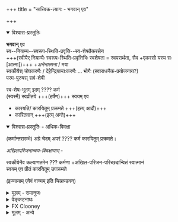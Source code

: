 +++
title = "सात्त्विक-त्यागः - भगवान् एव"

+++

<details open><summary>विश्वास-प्रस्तुतिः</summary>

**भगवान्** एव  
स्व--नियाम्य--स्वरूप-स्थिति-प्रवृत्ति--स्व-शेषतैकरसेन  
+++(स्वीयैर् नियाम्यैः स्वरूप-स्थिति-प्रवृत्तिभिः स्वशेषता = स्वपरार्थता, सैव +एकरसो यस्य सः [आत्मा])+++
+_अनेनात्मना_ / मया  
स्वकीयैश् चोपकरणैः / देहेन्द्रियान्तःकरणैः … भोगैः 
(स्वाराधनैक-प्रयोजनाय?)  
परम-पुरुषस् सर्व-शेषी  

स्व-शेष-भूतम् इदम् ???? कर्म  
(स्वस्मै) स्वप्रीतये +++(हर्षेण)+++
स्वयम् एव  

- कारयति‌/ कारयितुम् प्रक्रमते  +++(इत्य् आदौ)+++
- कारितवान्  +++(इत्य् अन्ते)+++

</details>

<details open><summary>विश्वास-प्रस्तुतिः - अधिक-विवक्षा</summary>

(कर्मान्तरारम्भे)
अग्रे चेदम् अपरं ???? कर्म कारयितुम् प्रक्रमते।

_अखिलपरिजनान्वय-विवक्षायाम्_ -  

स्वकीयेनैव कल्याणतमेन ??? कर्मणा
+अखिल-परिजन-परिच्छदान्वितं स्वात्मानं  
स्वयम् एव प्रीतं कारयितुम् उपक्रमते

(इज्यायाम् एवैवं वाच्यम् इति चिन्नाण्डवन्)
</details>

<details><summary>मूलम् - रामानुजः</summary>

नित्यग्रन्थे 

> भगवान् एव स्वशेषभूतेन मया  
स्वकीयैश् च देहेन्द्रियान्तःकरणैः,  
स्वकीयैर् एव कल्याणतमैर् औपचारिक-सांस्पर्शिकाभ्यवहारिकैः भोगैः,  
अखिल-परिजन-परिच्छदान्वितं स्वात्मानं **प्रीतं कारयितुम्**  
**उपक्रमते**

> स्वनियाम्य--स्वरूप-स्थिति-प्रवृत्ति--स्वशेषतैकरसेन  
+अनेन आत्मना कर्त्रा  
स्वकीयैश्च देहेन्द्रियान्तःकरणैः  
स्वकीयकल्याणतम-द्रव्यमयान् औपचारिक-सांस्पर्शिक-आभ्यवहारिकादि-समस्तभोगान्  
अतिप्रभूतान् अतिप्रियतमान् अतिसमग्रान् अत्यन्तभक्तिकृतान्  
अखिलपरिजनपरिच्छदान्विताय स्वस्मै  
स्वप्रीतये स्वयमेव प्रतिपादितवान्


गीताभाष्ये

> स्वकीयेन +आत्मना कर्त्रा,  
स्वकीयैः एव करणैः / स्वकीयैश् चोपकरणैः,  
स्वाराधनैकप्रयोजनाय,  
परमपुरुषः सर्वेश्वरः सर्वशेषी  
स्वयम् एव स्वकर्माणि कारयति
</details>

<details><summary>वेङ्कटनाथः</summary>

स्वशेषभूतेन जीवेन प्रयोज्य-**कर्त्रेत्यर्थः** ।  

**स्वकीयैश् चोपकरणैर्** इति -  
यदासौ जीवः पर-शेष-भूतः  
तदा तस्य स्व-शेषतया  
प्राग्-अभिमतं हविर्-आदिकमपि परशेषभूतम् इति कैमुतिक-न्याय-सिद्धम् इति भावः ।  

**स्वाराधनैकप्रयोजनाये**ति । शेषस्य शेषिण्य् अतिशयाधानम्+++(=रेफः??)+++ एव प्रयोजनमिति भावः।  
आह च वेदार्थसङ्ग्रहे - "परगतातिशयाधानेच्छयोपादेयत्वम्+++(=रेफः??)+++ एव यस्य स्वरूपं स शेषः, परः शेषी" इति।  

**स्वकीयेन** +इत्यादौ प्रमाण-सूचनाय सर्वशेषीत्य्-आद्य् उक्तम्। 

**स्वयम् एवेत्यादि**।  
आराध्यभूत एवाराधनं कारयतीति भावः।  
एवकारेण प्रवर्तकान्तरं च व्युदस्तम्।  

**कारयतीति** - सर्वेश्वरः सन्,  
स्वेष्टं सर्वं स्वयम् एव कर्तुं शक्तोऽपि  
स्वशेष-भूत-जीवानां शास्त्र-वश्यत्व--तत्-फल-भोक्तृत्वादि-सिद्ध्यर्थं तान् कर्तॄन् कारयतीति भावः।
</details>

<details><summary>FX Clooney</summary>

> “The Lord alone now begins,  
> by means of me who belongs entirely to Him,9  
> to please His own self along with His whole retinue and insignia,  
> by means of His own most auspicious enjoyments  
> that are honorific, tangible, and pertaining to food, etc.”

**śvaśeṣabhūta**: literally, “his remnant” or, in the sense operative in the Mīmāṃsāsūtras, “belonging entirely to him”; see Mīmāṃsāsūtras 3.3.1–7.
</details>

<details><summary>मूलम् - अन्ये</summary>

गोपालदेशिकः -

> भगवानेव स्वनियाम्यस्वरूपस्थितिप्रवृत्तिस्वशेषतैकरसेन मया स्वकीयैश्चोपकरणैस्स्वाराधनैकप्रयोजनाय परमपुरुषस्सर्वशेषी स्वशेषभूतमिमं योगं कारितवान् ।
</details>
